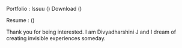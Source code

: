 Portfolio : Issuu ()
            Download ()

Resume : ()

Thank you for being interested. I am Divyadharshini J and I dream of creating invisible experiences someday.
